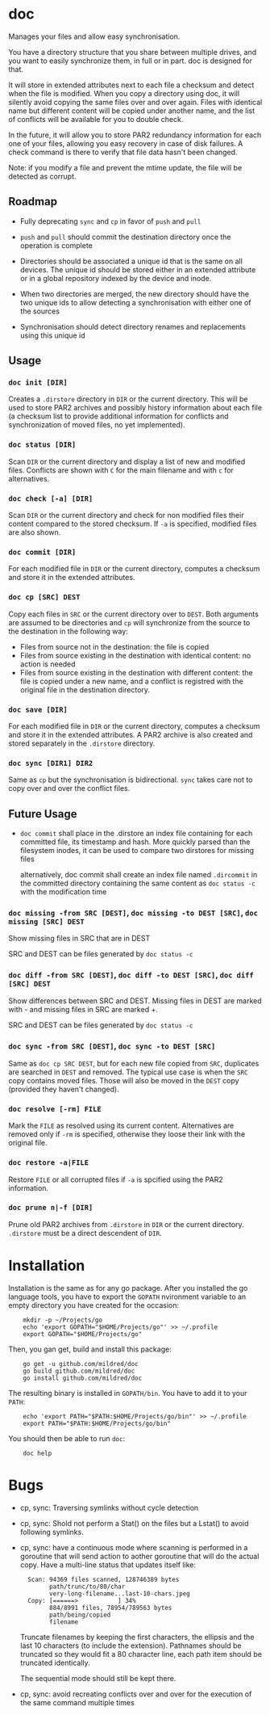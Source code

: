 doc
===

Manages your files and allow easy synchronisation.

You have a directory structure that you share between multiple drives, and you
want to easily synchronize them, in full or in part. doc is designed for that.

It will store in extended attributes next to each file a checksum and detect
when the file is modified. When you copy a directory using doc, it will silently
avoid copying the same files over and over again. Files with identical name but
different content will be copied under another name, and the list of conflicts
will be available for you to double check.

In the future, it will allow you to store PAR2 redundancy information for each
one of your files, allowing you easy recovery in case of disk failures. A check
command is there to verify that file data hasn't been changed.

Note: if you modify a file and prevent the mtime update, the file will be
detected as corrupt.

Roadmap
-------

- Fully deprecating `sync` and `cp` in favor of `push` and `pull`

- `push` and `pull` should commit the destination directory once the operation
  is complete

- Directories should be associated a unique id that is the same on all devices.
  The unique id should be stored either in an extended attribute or in a global
  repository indexed by the device and inode.

- When two directories are merged, the new directory should have the two unique
  ids to allow detecting a synchronisation with either one of the sources

- Synchronisation should detect directory renames and replacements using this
  unique id


Usage
-----

### `doc init [DIR]`

Creates a `.dirstore` directory in `DIR` or the current directory. This will be
used to store PAR2 archives and possibly history information about each file (a
checksum list to provide additional information for conflicts and
synchronization of moved files, no yet implemented).

### `doc status [DIR]`

Scan `DIR` or the current directory and display a list of new and modified
files. Conflicts are shown with `C` for the main filename and with `c` for
alternatives.

### `doc check [-a] [DIR]`

Scan `DIR` or the current directory and check for non modified files their
content compared to the stored checksum. If `-a` is specified, modified files
are also shown.

### `doc commit [DIR]`

For each modified file in `DIR` or the current directory, computes a checksum
and store it in the extended attributes.

### `doc cp [SRC] DEST`

Copy each files in `SRC` or the current directory over to `DEST`. Both arguments
are assumed to be directories and `cp` will synchronize from the source to the
destination in the following way:

- Files from source not in the destination: the file is copied
- Files from source existing in the destination with identical content: no
  action is needed
- Files from source existing in the destination with different content: the file
  is copied under a new name, and a conflict is registred with the original file
  in the destination directory.

### `doc save [DIR]`

For each modified file in `DIR` or the current directory, computes a checksum
and store it in the extended attributes. A PAR2 archive is also created and
stored separately in the `.dirstore` directory.

### `doc sync [DIR1] DIR2`

Same as `cp` but the synchronisation is bidirectional. `sync` takes care not to
copy over and over the conflict files.

Future Usage
------------

- `doc commit` shall place in the .dirstore an index file containing for each
  committed file, its timestamp and hash. More quickly parsed than the
  filesystem inodes, it can be used to compare two dirstores for missing files

  alternatively, doc commit shall create an index file named `.dircommit` in the
  committed directory containing the same content as `doc status -c` with the
  modification time

### `doc missing -from SRC [DEST]`, `doc missing -to DEST [SRC]`, `doc missing [SRC] DEST`

Show missing files in SRC that are in DEST

SRC and DEST can be files generated by `doc status -c`

### `doc diff -from SRC [DEST]`, `doc diff -to DEST [SRC]`, `doc diff [SRC] DEST`

Show differences between SRC and DEST. Missing files in DEST are marked with -
and missing files in SRC are marked +.

SRC and DEST can be files generated by `doc status -c`

### `doc sync -from SRC [DEST]`, `doc sync -to DEST [SRC]`

Same as `doc cp SRC DEST`, but for each new file copied from `SRC`, duplicates
are searched in `DEST` and removed. The typical use case is when the `SRC` copy
contains moved files. Those will also be moved in the `DEST` copy (provided they
haven't changed).

### `doc resolve [-rm] FILE`

Mark the `FILE` as resolved using its current content. Alternatives are removed
only if `-rm` is specified, otherwise they loose their link with the original
file.

### `doc restore -a|FILE`

Restore `FILE` or all corrupted files if `-a` is spcified using the PAR2
information.

### `doc prune n|-f [DIR]`

Prune old PAR2 archives from `.dirstore` in `DIR` or the current directory.
`.dirstore` must be a direct descendent of `DIR`.

Installation
============

Installation is the same as for any go package. After you installed the go
language tools, you have to export the `GOPATH` nvironment variable to an empty
directory you have created for the occasion:

        mkdir -p ~/Projects/go
        echo 'export GOPATH="$HOME/Projects/go"' >> ~/.profile
        export GOPATH="$HOME/Projects/go"

Then, you gan get, build and install this package:

        go get -u github.com/mildred/doc
        go build github.com/mildred/doc
        go install github.com/mildred/doc

The resulting binary is installed in `GOPATH/bin`. You have to add it to your
`PATH`:

        echo 'export PATH="$PATH:$HOME/Projects/go/bin"' >> ~/.profile
        export PATH="$PATH:$HOME/Projects/go/bin"

You should then be able to run `doc`:

        doc help

Bugs
====

- cp, sync: Traversing symlinks without cycle detection

- cp, sync: Shold not perform a Stat() on the files but a Lstat() to avoid
  following symlinks.

- cp, sync: have a continuous mode where scanning is performed in a goroutine
  that will send action to aother goroutine that will do the actual copy. Have a
  multi-line status that updates itself like:

        Scan: 94369 files scanned, 128746389 bytes
              path/trunc/to/80/char
              very-long-filename...last-10-chars.jpeg
        Copy: [======>           ] 34%
              884/8991 files, 78954/789563 bytes
              path/being/copied
              filename

  Truncate filenames by keeping the first characters, the ellipsis and the last
  10 characters (to include the extension). Pathnames should be truncated so
  they would fit a 80 character line, each path item should be truncated
  identically.

  The sequential mode should still be kept there.

- cp, sync: avoid recreating conflicts over and over for the execution of the
  same command multiple times
